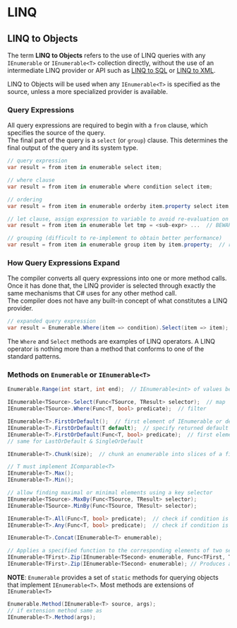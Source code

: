 # LINQ

## LINQ to Objects

<!-- Page: 423/761 of "Ian Griffiths - Programming C# 8.0 - Build Cloud, Web, and Desktop Applications.pdf" -->

The term **LINQ to Objects** refers to the use of LINQ queries with any `IEnumerable` or `IEnumerable<T>` collection directly, without the use of an intermediate LINQ provider or API such as [LINQ to SQL](https://docs.microsoft.com/en-us/dotnet/framework/data/adonet/sql/linq/) or [LINQ to XML](https://docs.microsoft.com/en-us/dotnet/standard/linq/linq-xml-overview).

LINQ to Objects will be used when any `IEnumerable<T>` is specified as the source, unless a more specialized provider is available.

### Query Expressions

All query expressions are required to begin with a `from` clause, which specifies the source of the query.  
The final part of the query is a `select` (or `group`) clause. This determines the final output of the query and its system type.

```cs
// query expression
var result = from item in enumerable select item;

// where clause
var result = from item in enumerable where condition select item;

// ordering
var result = from item in enumerable orderby item.property select item;  // ordered IEnumerable

// let clause, assign expression to variable to avoid re-evaluation on each cycle
var result = from item in enumerable let tmp = <sub-expr> ...  // BEWARE: compiled code has a lot of overhead to satisfy let clause

// grouping (difficult to re-implement to obtain better performance)
var result = from item in enumerable group item by item.property;  // returns IEnumerable<IGrouping<TKey,TElement>>
```

### How Query Expressions Expand

The compiler converts all query expressions into one or more method calls. Once it has done that, the LINQ provider is selected through exactly the same mechanisms that C# uses for any other method call.  
The compiler does not have any built-in concept of what constitutes a LINQ provider.

```cs
// expanded query expression
var result = Enumerable.Where(item => condition).Select(item => item);
```

The `Where` and `Select` methods are examples of LINQ operators. A LINQ operator is nothing more than a method that conforms to one of the standard patterns.

### Methods on `Enumerable` or `IEnumerable<T>`

```cs
Enumerable.Range(int start, int end);  // IEnumerable<int> of values between start & end

IEnumerable<TSource>.Select(Func<TSource, TResult> selector);  // map
IEnumerable<TSource>.Where(Func<T, bool> predicate);  // filter

IEnumerable<T>.FirstOrDefault();  // first element of IEnumerable or default(T) if empty
IEnumerable<T>.FirstOrDefault(T default);  // specify returned default
IEnumerable<T>.FirstOrDefault(Func<T, bool> predicate);  // first element to match predicate or default(T)
// same for LastOrDefault & SingleOrDefault

IEnumerable<T>.Chunk(size);  // chunk an enumerable into slices of a fixed size

// T must implement IComparable<T>
IEnumerable<T>.Max();
IEnumerable<T>.Min();

// allow finding maximal or minimal elements using a key selector
IEnumerable<TSource>.MaxBy(Func<TSource, TResult> selector);
IEnumerable<TSource>.MinBy(Func<TSource, TResult> selector);

IEnumerable<T>.All(Func<T, bool> predicate);  // check if condition is true for all elements
IEnumerable<T>.Any(Func<T, bool> predicate);  // check if condition is true for at least one element

IEnumerable<T>.Concat(IEnumerable<T> enumerable);

// Applies a specified function to the corresponding elements of two sequences, producing a sequence of the results.
IEnumerable<TFirst>.Zip(IEnumerable<TSecond> enumerable, Func<TFirst, TSecond, TResult> func);
IEnumerable<TFirst>.Zip(IEnumerable<TSecond> enumerable); // Produces a sequence of tuples with elements from the two specified sequences.
```

**NOTE**: `Enumerable` provides a set of `static` methods for querying objects that implement `IEnumerable<T>`. Most methods are extensions of `IEnumerable<T>`

```cs
Enumerable.Method(IEnumerable<T> source, args);
// if extension method same as
IEnumerable<T>.Method(args);
```
